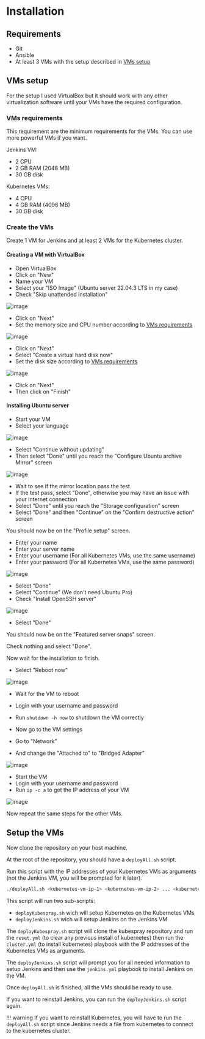 # Installation

## Requirements

- Git
- Ansible
- At least 3 VMs with the setup described in [VMs setup](#vms-setup)

## VMs setup

For the setup I used VirtualBox but it should work with any other virtualization software until your VMs have the required configuration.

### VMs requirements

This requirement are the minimum requirements for the VMs. You can use more powerful VMs if you want.

Jenkins VM:

- 2 CPU
- 2 GB RAM (2048 MB)
- 30 GB disk

Kubernetes VMs:

- 4 CPU
- 4 GB RAM (4096 MB)
- 30 GB disk

### Create the VMs

Create 1 VM for Jenkins and at least 2 VMs for the Kubernetes cluster.

#### Creating a VM with VirtualBox

- Open VirtualBox
- Click on "New"
- Name your VM
- Select your "ISO Image" (Ubuntu server 22.04.3 LTS in my case)
- Check "Skip unattended installation"

![image](images/VMSetupPartOne.png)

- Click on "Next"
- Set the memory size and CPU number according to [VMs requirements](#vms-requirements)

![image](images/VMSetupPartTwo.png)

- Click on "Next"
- Select "Create a virtual hard disk now"
- Set the disk size according to [VMs requirements](#vms-requirements)

![image](images/VMSetupPartThree.png)

- Click on "Next"
- Then click on "Finish"

#### Installing Ubuntu server

- Start your VM
- Select your language

![image](images/OSSelectLanguage.png)

- Select "Continue without updating"
- Then select "Done" until you reach the "Configure Ubuntu archive Mirror" screen

![image](images/OSConfigureUbuntuArchiveMirror.png)

- Wait to see if the mirror location pass the test
- If the test pass, select "Done", otherwise you may have an issue with your internet connection
- Select "Done" until you reach the "Storage configuration" screen
- Select "Done" and then "Continue" on the "Confirm destructive action" screen

You should now be on the "Profile setup" screen.

- Enter your name
- Enter your server name
- Enter your username (For all Kubernetes VMs, use the same username)
- Enter your password (For all Kubernetes VMs, use the same password)

![image](images/OSProfileSetup.png)

- Select "Done"
- Select "Continue" (We don't need Ubuntu Pro)
- Check "Install OpenSSH server"

![image](images/OSInstallOpenSSHServer.png)

- Select "Done"

You should now be on the "Featured server snaps" screen.

Check nothing and select "Done".

<!-- ![image](images/OSFeaturedServerSnaps.png) -->

Now wait for the installation to finish.

- Select "Reboot now"

![image](images/OSRebootNow.png)

- Wait for the VM to reboot
- Login with your username and password
- Run `shutdown -h now` to shutdown the VM correctly

- Now go to the VM settings
- Go to "Network"
- And change the "Attached to" to "Bridged Adapter"

![image](images/VMSetupNetwork.png)

- Start the VM
- Login with your username and password
- Run `ip -c a` to get the IP address of your VM

![image](images/OSGetIp.png)

Now repeat the same steps for the other VMs.

## Setup the VMs

Now clone the repository on your host machine.

At the root of the repository, you should have a `deployAll.sh` script.

Run this script with the IP addresses of your Kubernetes VMs as arguments (not the Jenkins VM, you will be prompted for it later).

```bash
./deployAll.sh <kubernetes-vm-ip-1> <kubernetes-vm-ip-2> ... <kubernetes-vm-ip-n>
```

This script will run two sub-scripts:

- `deployKubespray.sh` wich will setup Kubernetes on the Kubernetes VMs
- `deployJenkins.sh` wich will setup Jenkins on the Jenkins VM

The `deployKubespray.sh` script will clone the kubespray repository and run the `reset.yml` (to clear any previous install of kubernetes) then run the `cluster.yml` (to install kubernetes) playbook with the IP addresses of the Kubernetes VMs as arguments.

The `deployJenkins.sh` script will prompt you for all needed information to setup Jenkins and then use the `jenkins.yml` playbook to install Jenkins on the VM.

Once `deployAll.sh` is finished, all the VMs should be ready to use.

If you want to reinstall Jenkins, you can run the `deployJenkins.sh` script again.

!!! warning
    If you want to reinstall Kubernetes, you will have to run the `deployAll.sh` script since Jenkins needs a file from kubernetes to connect to the kubernetes cluster.
